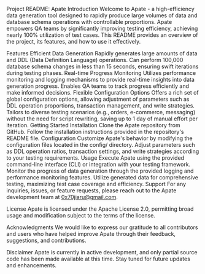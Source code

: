 Project README: Apate
Introduction
Welcome to Apate - a high-efficiency data generation tool designed to rapidly produce large volumes of data and database schema operations with controllable proportions. Apate empowers QA teams by significantly improving testing efficiency, achieving nearly 100% utilization of test cases. This README provides an overview of the project, its features, and how to use it effectively.

Features
Efficient Data Generation
Rapidly generates large amounts of data and DDL (Data Definition Language) operations.
Can perform 100,000 database schema changes in less than 15 seconds, ensuring swift iterations during testing phases.
Real-time Progress Monitoring
Utilizes performance monitoring and logging mechanisms to provide real-time insights into data generation progress.
Enables QA teams to track progress efficiently and make informed decisions.
Flexible Configuration Options
Offers a rich set of global configuration options, allowing adjustment of parameters such as DDL operation proportions, transaction management, and write strategies.
Tailors to diverse testing scenarios (e.g., orders, e-commerce, messaging) without the need for script rewriting, saving up to 1 day of manual effort per iteration.
Getting Started
Installation
Clone the Apate repository from GitHub.
Follow the installation instructions provided in the repository's README file.
Configuration
Customize Apate's behavior by modifying the configuration files located in the config/ directory.
Adjust parameters such as DDL operation ratios, transaction settings, and write strategies according to your testing requirements.
Usage
Execute Apate using the provided command-line interface (CLI) or integration with your testing framework.
Monitor the progress of data generation through the provided logging and performance monitoring features.
Utilize generated data for comprehensive testing, maximizing test case coverage and efficiency.
Support
For any inquiries, issues, or feature requests, please reach out to the Apate development team at 0x70jiaru@gmail.com.

License
Apate is licensed under the Apache License 2.0, permitting broad usage and modification subject to the terms of the license.

Acknowledgments
We would like to express our gratitude to all contributors and users who have helped improve Apate through their feedback, suggestions, and contributions.

Disclaimer
Apate is currently in active development, and only partial source code has been made available at this time. Stay tuned for future updates and enhancements.
